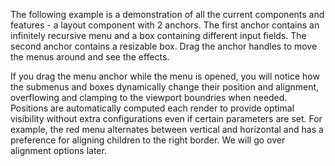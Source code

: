 The following example is a demonstration of all the current components and features - a layout component with 2 anchors. The first anchor contains an infinitely recursive menu and a box containing different input fields. The second anchor contains a resizable box. Drag the anchor handles to move the menus around and see the effects.

If you drag the menu anchor while the menu is opened, you will notice how the submenus and boxes dynamically change their position and alignment, overflowing and clamping to the viewport boundries when needed. Positions are automatically computed each render to provide optimal visibility without extra configurations even if certain parameters are set. For example, the red menu alternates between vertical and horizontal and has a preference for aligning children to the right border. We will go over alignment options later. 
